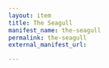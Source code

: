 ```yaml
---
layout: item
title: The Seagull
manifest_name: the-seagull
permalink: the-seagull
external_manifest_url: 

---
```

<!-- Add an essay or interpretive material below this line,
using HTML or markdown.  Do not modify this file above this line -->
